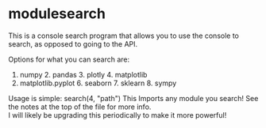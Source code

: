 # modulesearch
This is a console search program that allows you to use the console to search, as opposed to going to the API.

Options for what you can search are:
1. numpy                            2. pandas        3. plotly          4. matplotlib
5. matplotlib.pyplot           6. seaborn       7. sklearn        8. sympy

Usage is simple:   search(4, "path")
This Imports any module you search!
See the notes at the top of the file for more info.   
I will likely be upgrading this periodically to make it more powerful!


